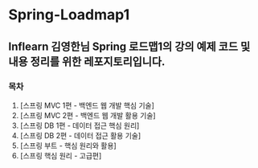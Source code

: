 # Spring-Loadmap1

## Inflearn 김영한님 Spring 로드맵1의 강의 예제 코드 및 내용 정리를 위한 레포지토리입니다. 

### 목차

1. [스프링 MVC 1편 - 백엔드 웹 개발 핵심 기술]
2. [스프링 MVC 2편 - 백엔드 웹 개발 활용 기술]
3. [스프링 DB 1편 - 데이터 접근 핵심 원리]
4. [스프링 DB 2편 - 데이터 접근 활용 기술]
5. [스프링 부트 - 핵심 원리와 활용]
6. [스프링 핵심 원리 - 고급편]
